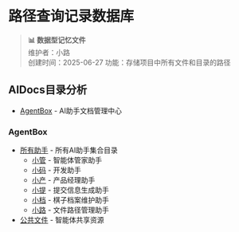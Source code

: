 # 路径查询记录数据库

> **📊 数据型记忆文件**  
> 维护者：小路  
> 创建时间：2025-06-27
> 功能：存储项目中所有文件和目录的路径

## AIDocs目录分析
* [AgentBox](MyFiles/AIDocs/001-AgentBox/) - AI助手文档管理中心

### AgentBox
* [所有助手](MyFiles/AIDocs/001-AgentBox/001-AllAgents/) - 所有AI助手集合目录
  * [小管](MyFiles/AIDocs/001-AgentBox/001-AllAgents/000-小管/) - 智能体管家助手
  * [小码](MyFiles/AIDocs/001-AgentBox/001-AllAgents/001-小码/) - 开发助手
  * [小产](MyFiles/AIDocs/001-AgentBox/001-AllAgents/002-小产/) - 产品经理助手
  * [小提](MyFiles/AIDocs/001-AgentBox/001-AllAgents/003-小提/) - 提交信息生成助手
  * [小档](MyFiles/AIDocs/001-AgentBox/001-AllAgents/004-小档/) - 棋子档案维护助手
  * [小路](MyFiles/AIDocs/001-AgentBox/001-AllAgents/005-小路/) - 文件路径管理助手
* [公共文件](MyFiles/AIDocs/001-AgentBox/002-公共文件/) - 智能体共享资源